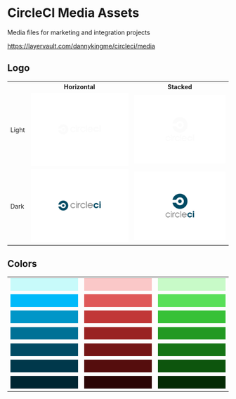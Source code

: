 CircleCI Media Assets
=====

Media files for marketing and integration projects

https://layervault.com/dannykingme/circleci/media

Logo
---

<table>
  <tr>
    <th></th>
    <th>Horizontal</th>
    <th>Stacked</th>
  </tr>
  <tr>
    <td>Light</td>
    <td><img src="logo/build/horizontal_dark.1.png"/></td>
    <td><img src="logo/build/stacked_dark.1.png"/></td>
  </tr>
  <tr>
    <td>Dark</td>
    <td><img src="logo/build/horizontal_light.1.png"/></td>
    <td><img src="logo/build/stacked_light.1.png"/></td>
  </tr>
</table>

Colors
---

<table>
  <tr>
    <td>
      <img src="color/blue/blueLightest.png"/>
    </td>
    <td>
      <img src="color/red/redLightest.png"/>
    </td>
    <td>
      <img src="color/green/greenLightest.png"/>
    </td>
  </tr>
  <tr>
    <td>
      <img src="color/blue/blueLighter.png"/>
    </td>
    <td>
      <img src="color/red/redLighter.png"/>
    </td>
    <td>
      <img src="color/green/greenLighter.png"/>
    </td>
  </tr>
  <tr>
    <td>
      <img src="color/blue/blueLight.png"/>
    </td>
    <td>
      <img src="color/red/redLight.png"/>
    </td>
    <td>
      <img src="color/green/greenLight.png"/>
    </td>
  </tr>
  <tr>
    <td>
      <img src="color/blue/blue.png"/>
    </td>
    <td>
      <img src="color/red/red.png"/>
    </td>
    <td>
      <img src="color/green/green.png"/>
    </td>
  </tr>
  <tr>
    <td>
      <img src="color/blue/blueDark.png"/>
    </td>
    <td>
      <img src="color/red/redDark.png"/>
    </td>
    <td>
      <img src="color/green/greenDark.png"/>
    </td>
  </tr>
  <tr>
    <td>
      <img src="color/blue/blueDarker.png"/>
    </td>
    <td>
      <img src="color/red/redDarker.png"/>
    </td>
    <td>
      <img src="color/green/greenDarker.png"/>
    </td>
  </tr>
  <tr>
    <td>
      <img src="color/blue/blueDarkest.png"/>
    </td>
    <td>
      <img src="color/red/redDarkest.png"/>
    </td>
    <td>
      <img src="color/green/greenDarkest.png"/>
    </td>
  </tr>
</table>
